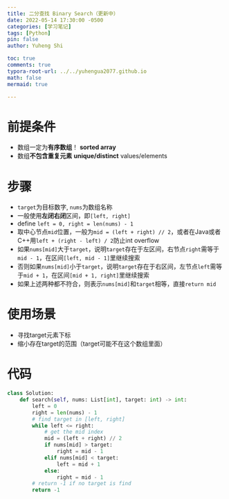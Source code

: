 ```yaml
---
title: 二分查找 Binary Search（更新中）
date: 2022-05-14 17:30:00 -0500
categories: [学习笔记]
tags: [Python]
pin: false
author: Yuheng Shi

toc: true
comments: true
typora-root-url: ../../yuhengua2077.github.io
math: false
mermaid: true

---
```


# 前提条件

* 数组一定为**有序数组**！ **sorted array**
* 数组**不包含重复元素** **unique/distinct** values/elements

# 步骤

* `target`为目标数字, `nums`为数组名称
* 一般使用**左闭右闭**区间，即`[left, right]`
* define `left = 0, right = len(nums) - 1`
* 取中心节点`mid`位置，一般为`mid = (left + right) // 2`，或者在Java或者C++用`left + (right - left) / 2`防止int overflow
* 如果`nums[mid]`大于`target`，说明`target`存在于左区间，右节点`right`需等于`mid - 1`，在区间`[left, mid - 1]`里继续搜索
* 否则如果`nums[mid]`小于`target`，说明`target`存在于右区间，左节点`left`需等于`mid + 1`，在区间`[mid + 1, right]`里继续搜索
* 如果上述两种都不符合，则表示`nums[mid]`和`target`相等，直接`return mid`

# 使用场景

* 寻找target元素下标
* 缩小存在target的范围（target可能不在这个数组里面）

# 代码

```python
class Solution:
    def search(self, nums: List[int], target: int) -> int:
        left = 0
        right = len(nums) - 1
        # find target in [left, right]
        while left <= right:
            # get the mid index
            mid = (left + right) // 2
            if nums[mid] > target:
                right = mid - 1
            elif nums[mid] < target:
                left = mid + 1
            else:
                right = mid - 1
        # return -1 if no target is find
        return -1
```